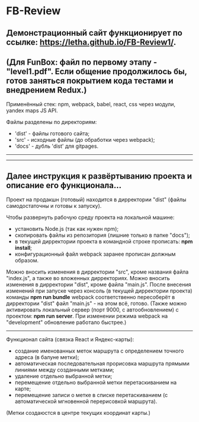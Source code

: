 # FB-Review

  Демонстрационный сайт функционирует по ссылке: https://letha.github.io/FB-Review1/.
  ----
  (Для FunBox: файл по первому этапу - "level1.pdf". Если общение продолжилось бы, готов заняться покрытием кода тестами и внедрением Redux.)
  ----
  Применённый стек: npm, webpack, babel, react, css через модули, yandex maps JS API.
  
  Файлы разделены по директориям:
  - 'dist' - файлы готового сайта;
  - 'src' - исходные файлы (до обработки через webpack);
  - 'docs' - дубль 'dist' для gitpages.
  ----
  ----
  Далее инструкция к развёртыванию проекта и описание его функционала...
  ----
  Проект на продакшн (готовый) находится в дирректории "dist" (файлы самодостаточны и готовы к запуску).

  Чтобы развернуть рабочую среду проекта на локальной машине:
  - установить Node.js (так как нужен npm);
  - скопировать файлы из репозитория (лишние только в папке "docs");
  - в текущей дирректории проекта в командной строке прописать: <b>npm install</b>;
  - конфигурационный файл webpack заранее прописан должным образом.
  
  Можно вносить изменения в дирректории "src", кроме названия файла "index.js", а также во вложенных дирректориях.
  Можно вносить изменения в дирректории "dist", кроме файла "main.js".
  После внесения изменений при запуске через консоль (в текущей дирректории проекта) команды <b>npm run bundle</b> webpack соответственно пересоберёт в дирректории "dist" файл "main.js" - на этом всё, готово.
  (Также можно активировать локальный сервер (порт 9000, с автообновлением) с проектом: <b>npm run server</b>. При изменении режима webpack на "development" обновление работало быстрее.)
  
  ----
  Функционал сайта (связка React и Яндекс-карты):
  - создание именованных меток маршрута с определением точного адреса (в балуне метки);
  - автоматическая последовательная прорисовка маршрута прямыми линиями между созданными метками;
  - удаление отдельно выбранной метки;
  - перемещение отдельно выбранной метки перетаскиванием на карте;
  - перемещение записи о метке в списке перетаскиванием (с автоматической мгновенной перерисовкой маршрута).
  
  (Метки создаюстся в центре текущих координат карты.)
